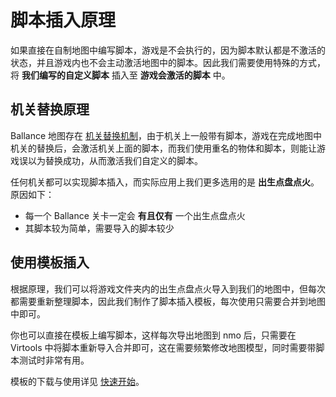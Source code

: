 # 脚本插入原理

如果直接在自制地图中编写脚本，游戏是不会执行的，因为脚本默认都是不激活的状态，并且游戏内也不会主动激活地图中的脚本。因此我们需要使用特殊的方式，将 **我们编写的自定义脚本** 插入至 **游戏会激活的脚本** 中。

## 机关替换原理

Ballance 地图存在 [机关替换机制](../../mapping/basic/module#机关替换)，由于机关上一般带有脚本，游戏在完成地图中机关的替换后，会激活机关上面的脚本，而我们使用重名的物体和脚本，则能让游戏误以为替换成功，从而激活我们自定义的脚本。

任何机关都可以实现脚本插入，而实际应用上我们更多选用的是 **出生点盘点火**。原因如下：

- 每一个 Ballance 关卡一定会 **有且仅有** 一个出生点盘点火
- 其脚本较为简单，需要导入的脚本较少

## 使用模板插入

根据原理，我们可以将游戏文件夹内的出生点盘点火导入到我们的地图中，但每次都需要重新整理脚本，因此我们制作了脚本插入模板，每次使用只需要合并到地图中即可。

你也可以直接在模板上编写脚本，这样每次导出地图到 nmo 后，只需要在 Virtools 中将脚本重新导入合并即可，这在需要频繁修改地图模型，同时需要带脚本测试时非常有用。

模板的下载与使用详见 [快速开始](quick-start)。
